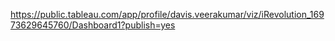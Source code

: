 https://public.tableau.com/app/profile/davis.veerakumar/viz/iRevolution_16973629645760/Dashboard1?publish=yes
